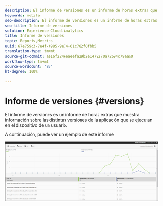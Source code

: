 ```yaml
---
description: El informe de versiones es un informe de horas extras que muestra información sobre las distintas versiones de la aplicación que se ejecutan en el dispositivo de un usuario.
keywords: mobile
seo-description: El informe de versiones es un informe de horas extras que muestra información sobre las distintas versiones de la aplicación que se ejecutan en el dispositivo de un usuario.
seo-title: Informe de versiones
solution: Experience Cloud,Analytics
title: Informe de versiones
topic: Reports,Metrics
uuid: 67e759d3-7e4f-4985-9e74-61c782f0fbb5
translation-type: tm+mt
source-git-commit: ae16f224eeaeefa29b2e1479270a72694c79aaa0
workflow-type: tm+mt
source-wordcount: '85'
ht-degree: 100%

---
```



# Informe de versiones {#versions}

El informe de versiones es un informe de horas extras que muestra información sobre las distintas versiones de la aplicación que se ejecutan en el dispositivo de un usuario.

A continuación, puede ver un ejemplo de este informe:

![](assets/report_versions.png)

